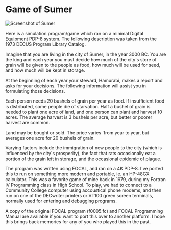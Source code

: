 # Game of Sumer

![Screenshot of Sumer](https://github.com/yeri63-hp48g/Sumer/raw/main/Sumer.png)

Here is a simulation program/game which ran on a minimal Digital Equipment PDP-8 system. The following description was taken from the 1973 DECUS Program Library Catalog.

Imagine that you are living in the city of Sumer, in the year 3000 BC. You are the king and each year you must decide how much of the city's store of grain will be given to the people as food, how much will be used for seed, and how much will be kept in storage.

At the beginning of each year your steward, Hamurabi, makes a report and asks for your decisions. The following information will assist you in formulating those decisions.

Each person needs 20 bushels of grain per year as food. If insufficient food is distributed, some people die of starvation. Half a bushel of grain is needed to plant one acre of land, and one person can plant and harvest 10 acres. The average harvest is 3 bushels per acre, but better or poorer harvest are common.

Land may be bought or sold. The price varies 'from year to year, but averages one acre for 20 bushels of grain.

Varying factors include the immigration of new people to the city (which is influenced by the city`s prosperity), the fact that rats occasionally eat a portion of the grain left in storage, and the occasional epidemic of plague.

The program was written using FOCAL, and ran on a 4K PDP-8. I've ported this to run on something more modern and portable, ie. an HP-48GX calculator. This was a favorite game of mine back in 1979, during my Fortran IV Programming class in High School. To play, we had to connect to a Community College computer using accoustical phone modems, and then run on one of the DECwriter printers or VT100 green screen terminals, normally used for entering and debugging programs.

A copy of the original FOCAL program (f0005.fc) and FOCAL Programming Manual are available if you want to port this over to another platform. I hope this brings back memories for any of you who played this in the past.
